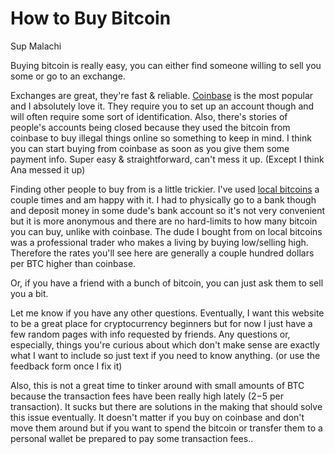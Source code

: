 
# How to Buy Bitcoin

Sup Malachi

Buying bitcoin is really easy, you can either find someone willing to sell you some or go to an exchange.

Exchanges are great, they're fast & reliable. [Coinbase](https://www.coinbase.com) is the most popular and I absolutely love it. They require you to set up an account though and will often require some sort of identification. Also, there's stories of people's accounts being closed because they used the bitcoin from coinbase to buy illegal things online so something to keep in mind. I think you can start buying from coinbase as soon as you give them some payment info. Super easy & straightforward, can't mess it up. (Except I think Ana messed it up)

Finding other people to buy from is a little trickier. I've used [local bitcoins](https://localbitcoins.com/) a couple times and am happy with it. I had to physically go to a bank though and deposit money in some dude's bank account so it's not very convenient but it is more anonymous and there are no hard-limits to how many bitcoin you can buy, unlike with coinbase. The dude I bought from on local bitcoins was a professional trader who makes a living by buying low/selling high. Therefore the rates you'll see here are generally a couple hundred dollars per BTC higher than coinbase.

Or, if you have a friend with a bunch of bitcoin, you can just ask them to sell you a bit.

Let me know if you have any other questions. Eventually, I want this website to be a great place for cryptocurrency beginners but for now I just have a few random pages with info requested by friends. Any questions or, especially, things you're curious about which don't make sense are exactly what I want to include so just text if you need to know anything. (or use the feedback form once I fix it)

Also, this is not a great time to tinker around with small amounts of BTC because the transaction fees have been really high lately ($2-$5 per transaction). It sucks but there are solutions in the making that should solve this issue eventually. It doesn't matter if you buy on coinbase and don't move them around but if you want to spend the bitcoin or transfer them to a personal wallet be prepared to pay some transaction fees..

